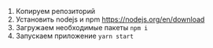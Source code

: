 1. Копируем репозиторий
2. Установить nodejs и npm <https://nodejs.org/en/download>
3. Загружаем необходимые пакеты `npm i`
4. Запускаем приложение `yarn start`